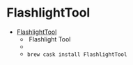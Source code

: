 # FlashlightTool
- [FlashlightTool](http://flashlighttool.42pag.es/)
  -   Flashlight	Tool
  - 
  - `brew cask install FlashlightTool`
